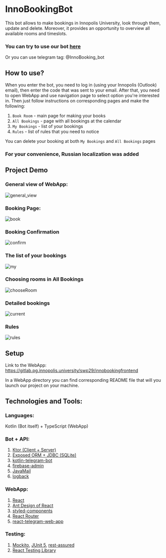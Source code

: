 # InnoBookingBot

This bot allows to make bookings in Innopolis University, look through them, update and delete.
Moreover, it provides an opportunity to overview all available rooms and timeslots.

### You can try to use our bot [here](https://t.me/InnoBooking_bot)

Or you can use telegram tag: @InnoBooking_bot

## How to use?

When you enter the bot, you need to log in (using your Innopolis (Outlook) email),
then enter the code that was sent to your email. After that, you need to open
WebApp and use navigation page to select option you're interested in.
Then just follow instructions on corresponding pages and make the following:

1. `Book Room` - main page for making your books
2. `All Bookings` - page with all bookings at the calendar
3. `My Bookings` - list of your bookings
4. `Rules` - list of rules that you need to notice

You can delete your booking at both `My Bookings` and `All Bookings` pages

### For your convenience, Russian localization was added

## Project Demo

### General view of WebApp:

![general_view](https://i.ibb.co/jfjSPKg/general.png)

### Booking Page:

![book](https://i.ibb.co/JtHQt4y/book.png)

### Booking Confirmation

![confirm](https://i.ibb.co/jMztQ66/book-fin.png)

### The list of your bookings

![my](https://i.ibb.co/0Y8nx8C/my.png)

### Choosing rooms in All Bookings

![chooseRoom](https://i.ibb.co/9qvS0Tv/rooms-Choose.jpg)

### Detailed bookings

![current](https://i.ibb.co/0fjG85z/current.jpg)

### Rules

![rules](https://i.ibb.co/7z4YpvL/rules.png)

## Setup

Link to the WebApp: https://gitlab.pg.innopolis.university/swp29/innobookingfrontend

In a WebApp directory you can find corresponding README file that will you launch
our project on your machine.

## Technologies and Tools:

### Languages:

Kotlin (Bot itself) + TypeScript (WebApp)

### Bot + API:

1. [Ktor (Client + Server)](https://ktor.io/)
2. [Exposed ORM + JDBC (SQLite)](https://github.com/JetBrains/Exposed)
3. [kotlin-telegram-bot](https://github.com/kotlin-telegram-bot/kotlin-telegram-bot)
4. [firebase-admin](https://firebase.google.com/docs/admin/setup)
5. [JavaMail](https://javaee.github.io/javamail/)
6. [logback](https://github.com/qos-ch/logback)

### WebApp:

1. [React](https://react.dev/)
2. [Ant Design of React](https://ant.design/docs/react/introduce)
3. [styled-components](https://styled-components.com/)
4. [React Router](https://reactrouter.com/en/main)
5. [react-telegram-web-app](https://github.com/vkruglikov/react-telegram-web-app)

### Testing:

1. [Mockito](https://site.mockito.org/), [JUnit 5](https://junit.org/junit5/), [rest-assured](https://github.com/rest-assured/rest-assured)
2. [React Testing Library](https://testing-library.com/docs/react-testing-library/intro/)